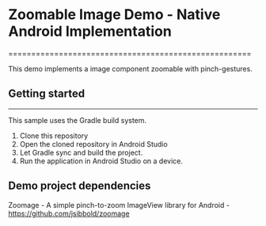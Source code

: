 # Zoomable Image Demo - Native Android Implementation
=====================================================

This demo implements a image component zoomable with pinch-gestures.

## Getting started
---------------

This sample uses the Gradle build system.

1. Clone this repository
2. Open the cloned repository in Android Studio
3. Let Gradle sync and build the project.
4. Run the application in Android Studio on a device.

## Demo project dependencies

Zoomage - A simple pinch-to-zoom ImageView library for Android - https://github.com/jsibbold/zoomage

